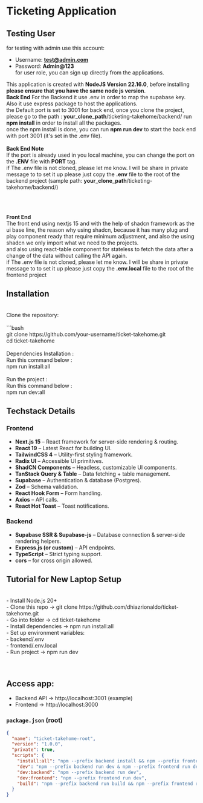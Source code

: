 <h1>Ticketing Application</h1>


## Testing User 
for testing with admin use this account:<br>
- Username: **test@admin.com**
- Password: **Admin@123**<br>
for user role, you can sign up directly from the applications.


This application is created with **NodeJS Version 22.16.0**, before installing **please ensure that you have the same node js version**. <br>
**Back End**
For the Backend it use .env in order to map the supabase key.<br>
Also it use express package to host the applications. <br>
the Default port is set to 3001 for back end, once you clone the project, please go to the path : **your_clone_path**/ticketing-takehome/backend/ run **npm install** in order to install all the packages.<br>
once the npm install is done, you can run **npm run dev** to start the back end with port 3001 (it's set in the .env file). <br>
<br>
**Back End Note**<br>
If the port is already used in you local machine, you can change the port on the **.ENV** file with **PORT** tag.<br>
if The .env file is not cloned, please let me know. I will be share in private message to to set it up please just copy the **.env** file to the root of the backend project (sample path: **your_clone_path**/ticketing-takehome/backend/)

<br>
<br>

**Front End** <br>
The front end using nextjs 15 and with the help of shadcn framework as the ui base line, the reason why using shadcn, because it has many plug and play component ready that require minimum adjustment, and also the using shadcn we only import what we need to the projects.<br>
and also using react-table component for stateless to fetch the data after a change of the data without calling the API again.<br>
if The .env file is not cloned, please let me know. I will be share in private message to to set it up please just copy the **.env.local** file to the root of the frontend project 
<br>
## Installation
<br>
Clone the repository:<br>
<br>
```bash<br>
git clone https://github.com/your-username/ticket-takehome.git<br>
cd ticket-takehome<br>
<br>
Dependencies Installation :<br>
Run this command below :<br>
npm run install:all<br>
<br>
Run the project :<br>
Run this command below :<br>
npm run dev:all<br>

## Techstack Details 
### Frontend
- **Next.js 15** – React framework for server-side rendering & routing.
- **React 19** – Latest React for building UI.
- **TailwindCSS 4** – Utility-first styling framework.
- **Radix UI** – Accessible UI primitives.
- **ShadCN Components** – Headless, customizable UI components.
- **TanStack Query & Table** – Data fetching + table management.
- **Supabase** – Authentication & database (Postgres).
- **Zod** – Schema validation.
- **React Hook Form** – Form handling.
- **Axios** – API calls.
- **React Hot Toast** – Toast notifications.

### Backend
- **Supabase SSR & Supabase-js** – Database connection & server-side rendering helpers.
- **Express.js (or custom)** – API endpoints.
- **TypeScript** – Strict typing support.
- **cors** – for cross origin allowed.


## Tutorial for New Laptop Setup
<br>
- Install Node.js 20+<br>
- Clone this repo → git clone https://github.com/dhiazrionaldo/ticket-takehome.git<br>
- Go into folder → cd ticket-takehome<br>
- Install dependencies → npm run install:all<br>
- Set up environment variables:<br>
- backend/.env<br>
- frontend/.env.local<br>
- Run project → npm run dev<br>
<br>
<br>

## Access app:
- Backend API → http://localhost:3001 (example)<br>
- Frontend → http://localhost:3000<br>

###  `package.json` (root)
```json
{
  "name": "ticket-takehome-root",
  "version": "1.0.0",
  "private": true,
  "scripts": {
    "install:all": "npm --prefix backend install && npm --prefix frontend install",
    "dev": "npm --prefix backend run dev & npm --prefix frontend run dev",
    "dev:backend": "npm --prefix backend run dev",
    "dev:frontend": "npm --prefix frontend run dev",
    "build": "npm --prefix backend run build && npm --prefix frontend run build"
  }
}
